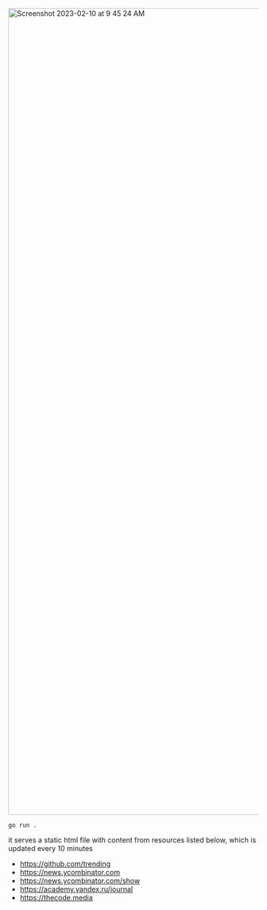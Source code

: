 <img width="1624" alt="Screenshot 2023-02-10 at 9 45 24 AM" src="https://user-images.githubusercontent.com/33498670/218022033-37c91707-fc78-4bf4-b16c-1a19fc0cdc48.png">

`go run .`

it serves a static html file with content from resources listed below, which is updated every 10 minutes
- https://github.com/trending
- https://news.ycombinator.com
- https://news.ycombinator.com/show
- https://academy.yandex.ru/journal
- https://thecode.media
